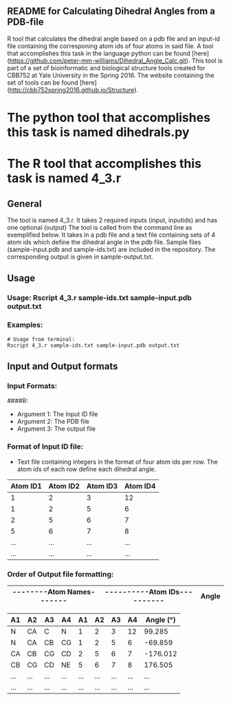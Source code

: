**README for Calculating Dihedral Angles from a PDB-file**
---------------------------------------------------------------
R tool that calculates the dihedral angle based on a pdb file and an input-id file containing the corresponing atom ids of four atoms in said file. A tool that accomplishes this task in the language python can be found [here] (https://github.com/peter-mm-williams/Dihedral_Angle_Calc.git). This tool is part of a set of bioinformatic and biological structure tools created for CBB752 at Yale University in the Spring 2016. The website containing the set of tools can be found [here] (http://cbb752spring2016.github.io/Structure).


# The python tool that accomplishes this task is named dihedrals.py
# The R tool that accomplishes this task is named 4_3.r
## General

The tool is named 4_3.r. It takes 2 required inputs (input, inputids) and has one optional (output)
The tool is called from the command line as exemplified below. It takes in a pdb file and a text file containing sets of 4 atom ids which define the dihedral angle in the pdb file. Sample files (sample-input.pdb and sample-ids.txt) are included in the repository. The corresponding output is given in sample-output.txt. 


## Usage

### Usage:      Rscript 4_3.r sample-ids.txt sample-input.pdb output.txt

### Examples:
```{r NCBI_python, engine="python", highlight=TRUE}
# Usage from terminal:
Rscript 4_3.r sample-ids.txt sample-input.pdb output.txt
```

## Input and Output formats
### Input Formats:
####R:
 * Argument 1: The Input ID file
 * Argument 2: The PDB file
 * Argument 3: The output file
  
### Format of Input ID file:
  * Text file containing integers in the format of four atom ids per row. The atom ids of each row define each dihedral angle.

| Atom ID1  | Atom ID2 | Atom ID3 | Atom ID4 |
|---|---|---|---|
| 1 | 2 | 3 | 12 |
| 1 | 2 | 5 | 6 |
| 2 | 5 | 6 | 7 |
| 5 | 6 | 7 | 8 |
| ... | ... | ... | ... |
| ... | ... | ... | ... |

### Order of Output file formatting:

| --------Atom  Names------- | ----------Atom IDs---------- | Angle | 
|---|---|---|

| A1 | A2 | A3 | A4 | A1 | A2 | A3 | A4 |	Angle (°) |
|---|---|---|---|---|---|---|---|---|
| N	| CA | C | N | 1 | 2 | 3 | 12 | 99.285 |
| N | CA | CB | CG | 1 | 2 | 5 | 6 | -69.859 |
| CA | CB | CG | CD |	2 | 5 | 6 | 7 | -176.012 |
| CB | CG | CD | NE | 5 | 6 | 7 | 8 | 176.505 |
| ... | ... | ... | ... | ... | ... | ... | ... | ... |
| ... | ... | ... | ... | ... | ... | ... | ... | ... |
